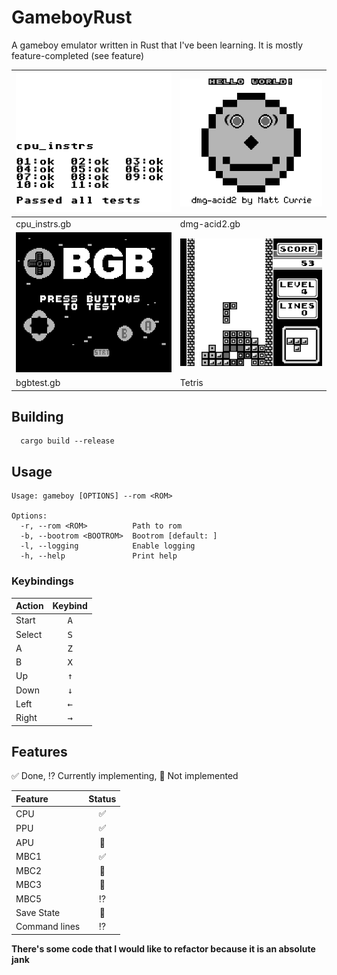 # GameboyRust

A gameboy emulator written in Rust that I've been learning. It is mostly feature-completed (see feature)


|![cpu_instrs](https://raw.githubusercontent.com/Coded5/GameboyRust/refs/heads/main/screenshots/cpu_instrs.png)|![dmg-acid2](https://raw.githubusercontent.com/Coded5/GameboyRust/refs/heads/main/screenshots/dmg-acid2.png)|
:---------------------------|:--------------------------
|cpu_instrs.gb|dmg-acid2.gb|
|![BGBTest](https://raw.githubusercontent.com/Coded5/GameboyRust/refs/heads/main/screenshots/bgbtest.png)|![Tetris](https://raw.githubusercontent.com/Coded5/GameboyRust/refs/heads/main/screenshots/tetris.png)|
|bgbtest.gb|Tetris|



## Building
```
  cargo build --release
```

## Usage
```
Usage: gameboy [OPTIONS] --rom <ROM>

Options:
  -r, --rom <ROM>          Path to rom
  -b, --bootrom <BOOTROM>  Bootrom [default: ]
  -l, --logging            Enable logging
  -h, --help               Print help
```

### Keybindings

|Action|Keybind|
|:----|:------:
|Start|<kbd>A</kbd>|
|Select|<kbd>S</kbd>|
|A|<kbd>Z</kbd>|
|B|<kbd>X</kbd>|
|Up|<kbd>↑</kbd>|
|Down|<kbd>↓</kbd>|
|Left|<kbd>←</kbd>|
|Right|<kbd>→</kbd>|

## Features

✅ Done, ⁉️ Currently implementing, 🚫 Not implemented

|Feature|Status|
|:----------------|:------:
CPU|✅|
PPU|✅|
APU|🚫|
MBC1|✅|
MBC2| 🚫|
MBC3| 🚫|
MBC5| ⁉️|
Save State|🚫|
Command lines|⁉️|

**There's some code that I would like to refactor because it is an absolute jank**
